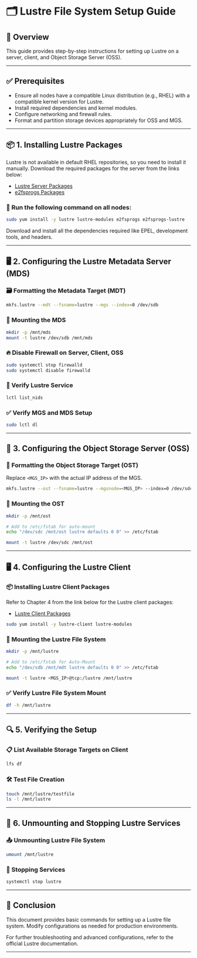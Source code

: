 # 🗂️ Lustre File System Setup Guide

## 📖 Overview
This guide provides step-by-step instructions for setting up Lustre on a server, client, and Object Storage Server (OSS).

---

## ✅ Prerequisites
- Ensure all nodes have a compatible Linux distribution (e.g., RHEL) with a compatible kernel version for Lustre.
- Install required dependencies and kernel modules.
- Configure networking and firewall rules.
- Format and partition storage devices appropriately for OSS and MGS.

---

## 📦 1. Installing Lustre Packages
Lustre is not available in default RHEL repositories, so you need to install it manually. Download the required packages for the server from the links below:

- [Lustre Server Packages](https://downloads.whamcloud.com/public/lustre/lustre-2.15.5/el8.10/server/RPMS/x86_64/)
- [e2fsprogs Packages](https://downloads.whamcloud.com/public/e2fsprogs/1.47.1.wc1/el8/RPMS/x86_64/)

### 🧾 Run the following command on all nodes:
```bash
sudo yum install -y lustre lustre-modules e2fsprogs e2fsprogs-lustre
```

Download and install all the dependencies required like EPEL, development tools, and headers.

---

## 🖥️ 2. Configuring the Lustre Metadata Server (MDS)

### 🗃️ Formatting the Metadata Target (MDT)
```bash
mkfs.lustre --mdt --fsname=lustre --mgs --index=0 /dev/sdb
```

### 📂 Mounting the MDS
```bash
mkdir -p /mnt/mds
mount -t lustre /dev/sdb /mnt/mds
```

### 🔥 Disable Firewall on Server, Client, OSS
```bash
sudo systemctl stop firewalld
sudo systemctl disable firewalld
```

### 🧪 Verify Lustre Service
```bash
lctl list_nids
```

### ✅ Verify MGS and MDS Setup
```bash
sudo lctl dl
```

---

## 💾 3. Configuring the Object Storage Server (OSS)

### 📄 Formatting the Object Storage Target (OST)
Replace `<MGS_IP>` with the actual IP address of the MGS.
```bash
mkfs.lustre --ost --fsname=lustre --mgsnode=<MGS_IP> --index=0 /dev/sdc
```

### 📂 Mounting the OST
```bash
mkdir -p /mnt/ost

# Add to /etc/fstab for auto-mount
echo "/dev/sdc /mnt/ost lustre defaults 0 0" >> /etc/fstab

mount -t lustre /dev/sdc /mnt/ost
```

---

## 🖥️ 4. Configuring the Lustre Client

### 📦 Installing Lustre Client Packages
Refer to Chapter 4 from the link below for the Lustre client packages:

- [Lustre Client Packages](https://downloads.whamcloud.com/public/lustre/lustre-2.15.5/el8.10/client/RPMS/x86_64/)

```bash
sudo yum install -y lustre-client lustre-modules
```

### 📂 Mounting the Lustre File System
```bash
mkdir -p /mnt/lustre

# Add to /etc/fstab for Auto-Mount
echo "/dev/sdb /mnt/mdt lustre defaults 0 0" >> /etc/fstab

mount -t lustre <MGS_IP>@tcp:/lustre /mnt/lustre
```

### ✅ Verify Lustre File System Mount
```bash
df -h /mnt/lustre
```

---

## 🔍 5. Verifying the Setup

### 📋 List Available Storage Targets on Client
```bash
lfs df
```

### 🛠️ Test File Creation
```bash
touch /mnt/lustre/testfile
ls -l /mnt/lustre
```

---

## 🚫 6. Unmounting and Stopping Lustre Services

### 📤 Unmounting Lustre File System
```bash
umount /mnt/lustre
```

### 🛑 Stopping Services
```bash
systemctl stop lustre
```

---

## 📌 Conclusion
This document provides basic commands for setting up a Lustre file system. Modify configurations as needed for production environments.

For further troubleshooting and advanced configurations, refer to the official Lustre documentation.

---

